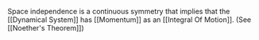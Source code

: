 Space independence is a continuous symmetry that implies that the [[Dynamical System]] has [[Momentum]] as an [[Integral Of Motion]]. (See [[Noether's Theorem]])